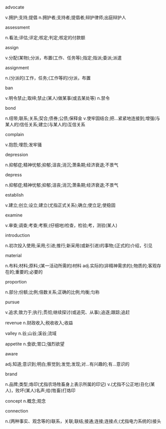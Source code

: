 advocate

v.拥护;支持;提倡
n.拥护者;支持者;提倡者;辩护律师;出庭辩护人

assessment

n.看法;评估;评定;核定;判定;核定的付款额

assign

v.分配(某物);分派，布置(工作、任务等);指定;指派;委派;派遣

assignment

n.(分派的)工作，任务;(工作等的)分派，布置

ban

v.明令禁止;取缔;禁止(某人)做某事(或去某处等)
n.禁令

bond

n.纽带;联系;关系;契合;债券;公债;保释金
v.使牢固结合;把…紧紧地连接到;增强(与某人的)信任关系;建立(与某人的)互信关系

complain

v.抱怨;埋怨;发牢骚

depression

n.抑郁症;精神忧郁;抑郁;沮丧;消沉;萧条期;经济衰退;不景气

depress

n.抑郁症;精神忧郁;抑郁;沮丧;消沉;萧条期;经济衰退;不景气

establish

v.建立;创立;设立;建立(尤指正式关系);确立;使立足;使稳固

examine

v.审查;调查;考查;考察;(仔细地)检查，检验;考，测验(某人)

introduction

n.初次投入使用;采用;引进;推行;新采用(或新引进)的事物;(正式的)介绍，引见

material

n.布料;材料;原料;(某一活动所需的)材料
adj.实际的(非精神需求的);物质的;客观存在的;重要的;必要的

proportion

n.部分;份额;比例;倍数关系;正确的比例;均衡;匀称

pursue

v.追求;致力于;执行;贯彻;继续探讨(或追究、从事);追逐;跟踪;追赶

revenue n.财政收入;税收收入;收益

valley n.谷;山谷;溪谷;流域

appetite n.食欲;胃口;强烈欲望

aware

adj.知道;意识到;明白;察觉到;发觉;发现;对…有兴趣的;有…意识的

brand

n.品牌;类型;烙印(尤指农场牲畜身上表示所属的印记)
v.(尤指不公正地)丑化(某人)，败坏(某人)名声;给(牲畜)打烙印

concept n.概念;观念

connection

n.(两种事实、观念等的)联系，关联;联结;接通;连接;连接点;(尤指电力系统的)接头